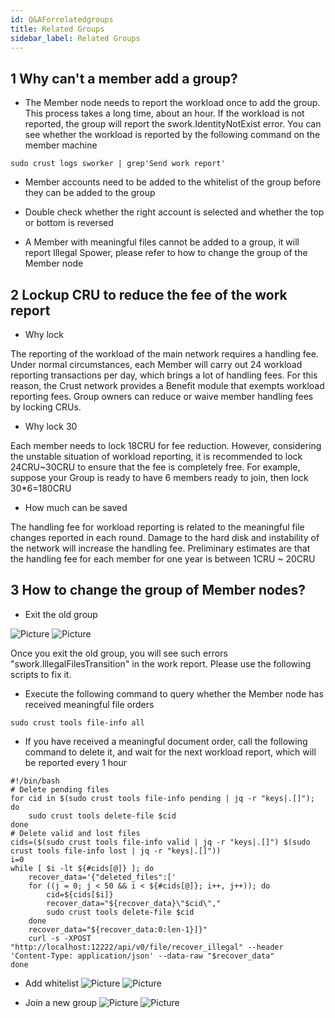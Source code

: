 ```yaml
---
id: Q&AForrelatedgroups
title: Related Groups
sidebar_label: Related Groups
---
```


## 1 Why can't a member add a group?

- The Member node needs to report the workload once to add the group. This process takes a long time, about an hour. If the workload is not reported, the group will report the swork.IdentityNotExist error. You can see whether the workload is reported by the following command on the member machine

```shell
sudo crust logs sworker | grep'Send work report'
```

- Member accounts need to be added to the whitelist of the group before they can be added to the group

- Double check whether the right account is selected and whether the top or bottom is reversed

- A Member with meaningful files cannot be added to a group, it will report Illegal Spower, please refer to how to change the group of the Member node

## 2 Lockup CRU to reduce the fee of the work report

- Why lock

The reporting of the workload of the main network requires a handling fee. Under normal circumstances, each Member will carry out 24 workload reporting transactions per day, which brings a lot of handling fees. For this reason, the Crust network provides a Benefit module that exempts workload reporting fees. Group owners can reduce or waive member handling fees by locking CRUs.

- Why lock 30

Each member needs to lock 18CRU for fee reduction. However, considering the unstable situation of workload reporting, it is recommended to lock 24CRU~30CRU to ensure that the fee is completely free. For example, suppose your Group is ready to have 6 members ready to join, then lock 30*6=180CRU

- How much can be saved

The handling fee for workload reporting is related to the meaningful file changes reported in each round. Damage to the hard disk and instability of the network will increase the handling fee. Preliminary estimates are that the handling fee for each member for one year is between 1CRU ~ 20CRU


## 3 How to change the group of Member nodes?

- Exit the old group

![Picture](assets/qa/quit1.png)
![Picture](assets/qa/quit2.png)

Once you exit the old group, you will see such errors "swork.IllegalFilesTransition" in the work report. Please use the following scripts to fix it.

- Execute the following command to query whether the Member node has received meaningful file orders
```shell
sudo crust tools file-info all
```
- If you have received a meaningful document order, call the following command to delete it, and wait for the next workload report, which will be reported every 1 hour
```shell
#!/bin/bash
# Delete pending files
for cid in $(sudo crust tools file-info pending | jq -r "keys|.[]"); do
    sudo crust tools delete-file $cid
done
# Delete valid and lost files
cids=($(sudo crust tools file-info valid | jq -r "keys|.[]") $(sudo crust tools file-info lost | jq -r "keys|.[]"))
i=0
while [ $i -lt ${#cids[@]} ]; do
    recover_data='{"deleted_files":['
    for ((j = 0; j < 50 && i < ${#cids[@]}; i++, j++)); do
        cid=${cids[$i]}
        recover_data="${recover_data}\"$cid\","
        sudo crust tools delete-file $cid
    done
    recover_data="${recover_data:0:len-1}]}"
    curl -s -XPOST "http://localhost:12222/api/v0/file/recover_illegal" --header 'Content-Type: application/json' --data-raw "$recover_data"
done
```

- Add whitelist
![Picture](assets/benefits/addallowaccount1.png)
![Picture](assets/benefits/addallowaccount2.png)

- Join a new group
![Picture](assets/benefits/joingroup1.png)
![Picture](assets/benefits/joingroup2.png)
